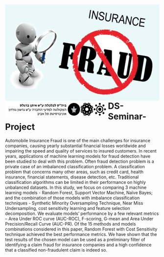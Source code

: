 <img src="images/1637FraudDetection.jpg" align="right" />
<img src="images/Picture1.png" align="left" /> 



# DS-Seminar-Project
Automobile Insurance Fraud is one of the main challenges for insurance
companies, causing yearly substantial financial losses worldwide and
impairing the speed and quality of services to insured customers. In recent
years, applications of machine learning models for fraud detection have been
studied to deal with this problem. Often fraud detection problem is a private
case of an imbalanced classification problem. A classification problem that
concerns many other areas, such as credit card, health insurance, financial
statements, disease detection, etc. Traditional classification algorithms can be
limited in their performance on highly unbalanced datasets. In this study, we
focus on comparing 3 machine learning models - Random Forest, Support
Vector Machine, Naïve Bayes; and the combination of those models with
imbalance classification techniques - Synthetic Minority Oversampling
Technique, Near Miss Undersampling, cost sensitivity learning and feature
selection decomposition. We evaluate models’ performance by a few relevant
metrics – Area Under ROC curve (AUC-ROC), F-scoring, G-mean and Area
Under Precision/Recall Curve (AUC-PR). Of the 15 methods and models
combinations considered in this paper, Random Forest with Cost Sensitivity
technique achieved the best performance metrics. We have shown that the test
results of the chosen model can be used as a preliminary filter of identifying a
claim fraud for insurance companies and a high confidence that a classified
non-fraudulent claim is indeed so.
